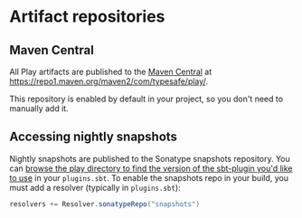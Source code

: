 <!--- Copyright (C) Lightbend Inc. <https://www.lightbend.com> -->

# Artifact repositories

## Maven Central

All Play artifacts are published to the [Maven Central](https://search.maven.org/) at <https://repo1.maven.org/maven2/com/typesafe/play/>.

This repository is enabled by default in your project, so you don't need to manually add it.

## Accessing nightly snapshots

Nightly snapshots are published to the Sonatype snapshots repository. You can [browse the play directory to find the version of the sbt-plugin you'd like to use](https://oss.sonatype.org/content/repositories/snapshots/com/typesafe/play/sbt-plugin_2.12_1.0/) in your `plugins.sbt`. To enable the snapshots repo in your build, you must add a resolver (typically in `plugins.sbt`):

```scala
resolvers += Resolver.sonatypeRepo("snapshots")
```
